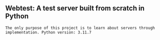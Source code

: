 ## Webtest: A test server built from scratch in Python

    The only purpose of this project is to learn about servers through implementation. Python version: 3.11.7
